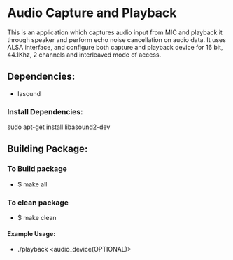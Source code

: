 # Audio Capture and Playback

This is an application which captures audio input from MIC and playback it through speaker and perform echo noise cancellation on audio data.
It uses ALSA interface, and configure both capture and playback device for 16 bit, 44.1Khz, 2 channels and interleaved mode of access.

## Dependencies:
- lasound
### Install Dependencies:
sudo apt-get install libasound2-dev

## Building Package:
### To Build package
- $ make all

### To clean package
- $ make clean

#### Example Usage:
 - ./playback <audio_device(OPTIONAL)>


